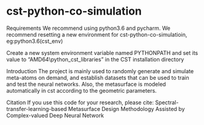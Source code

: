 # cst-python-co-simulation
Requirements
We recommend using python3.6 and pycharm.
We recommend resetting a new environment for cst-python-co-simulatioin, eg:python3.6(cst_env)

Create a new system environment variable named PYTHONPATH and set its value to “AMD64\python_cst_libraries” in the CST installation directory

Introduction
The project is mainly used to randomly generate and simulate meta-atoms on demand, and establish datasets that can be used to train and test the neural networks. Also, the metasurface is modeled automatically in cst according to the geometric parameters.

Citation
If you use this code for your research, please cite:
Spectral-transfer-learning-based Metasurface Design Methodology Assisted by Complex-valued Deep Neural Network
